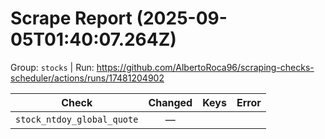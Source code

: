 # Scrape Report (2025-09-05T01:40:07.264Z)

Group: `stocks`  |  Run: https://github.com/AlbertoRoca96/scraping-checks-scheduler/actions/runs/17481204902

| Check | Changed | Keys | Error |
|---|:---:|:--|:--|
| `stock_ntdoy_global_quote` | — |  |  |
